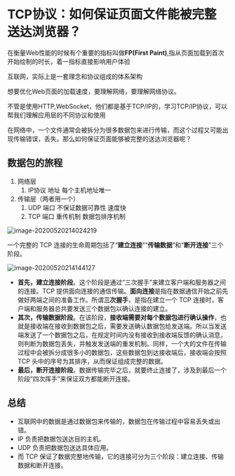 # TCP协议：如何保证页面文件能被完整送达浏览器？

在衡量Web性能的时候有个重要的指标叫做**FP(First Paint)**,指从页面加载到首次开始绘制的时长，着一指标直接影响用户体验



互联网，实际上是一套理念和协议组成的体系架构

想要优化Web页面的加载速度，要理解网络，要理解网络协议。

不管是使用HTTP,WebSocket，他们都是基于TCP/IP的，学习TCP/IP协议，可以帮我们理解应用层的不同协议和使用



在网络中，一个文件通常会被拆分为很多数据包来进行传输，而这个过程又可能出现传输错误，丢失。那么如何保证页面能够被完整的送达浏览器呢？



## 数据包的旅程



1. 网络层
   1. IP协议 地址  每个主机地址唯一
2. 传输层（两者用一个）
   1. UDP 端口 不保证数据可靠性 速度快
   2. TCP 端口 重传机制 数据包排序机制

![image-20200520214024219](http://picbed.sedationh.cn/image-20200520214024219.png)

一个完整的 TCP 连接的生命周期包括了“**建立连接**”“**传输数据**”和“**断开连接**”三个阶段。

![image-20200520214144127](http://picbed.sedationh.cn/image-20200520214144127.png)

- **首先，建立连接阶段**。这个阶段是通过“三次握手”来建立客户端和服务器之间的连接。TCP 提供面向连接的通信传输。**面向连接**是指在数据通信开始之前先做好两端之间的准备工作。所谓**三次握手**，是指在建立一个 TCP 连接时，客户端和服务器总共要发送三个数据包以确认连接的建立。
- **其次，传输数据阶段**。在该阶段，**接收端需要对每个数据包进行确认操作**，也就是接收端在接收到数据包之后，需要发送确认数据包给发送端。所以当发送端发送了一个数据包之后，在规定时间内没有接收到接收端反馈的确认消息，则判断为数据包丢失，并触发发送端的重发机制。同样，一个大的文件在传输过程中会被拆分成很多小的数据包，这些数据包到达接收端后，接收端会按照 TCP 头中的序号为其排序，从而保证组成完整的数据。
- **最后，断开连接阶段**。数据传输完毕之后，就要终止连接了，涉及到最后一个阶段“四次挥手”来保证双方都能断开连接。

## 总结

- 互联网中的数据是通过数据包来传输的，数据包在传输过程中容易丢失或出错。
- IP 负责把数据包送达目的主机。
- UDP 负责把数据包送达具体应用。
- 而 TCP 保证了数据完整地传输，它的连接可分为三个阶段：建立连接、传输数据和断开连接。